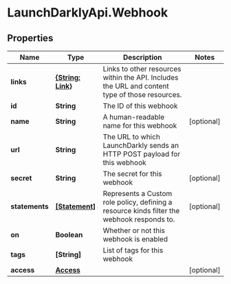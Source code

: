 # LaunchDarklyApi.Webhook

## Properties

Name | Type | Description | Notes
------------ | ------------- | ------------- | -------------
**links** | [**{String: Link}**](Link.md) | Links to other resources within the API. Includes the URL and content type of those resources. | 
**id** | **String** | The ID of this webhook | 
**name** | **String** | A human-readable name for this webhook | [optional] 
**url** | **String** | The URL to which LaunchDarkly sends an HTTP POST payload for this webhook | 
**secret** | **String** | The secret for this webhook | [optional] 
**statements** | [**[Statement]**](Statement.md) | Represents a Custom role policy, defining a resource kinds filter the webhook responds to. | [optional] 
**on** | **Boolean** | Whether or not this webhook is enabled | 
**tags** | **[String]** | List of tags for this webhook | 
**access** | [**Access**](Access.md) |  | [optional] 


